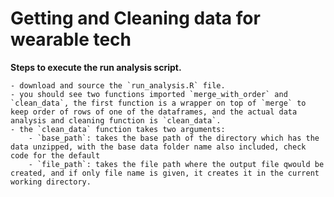 Getting and Cleaning data for wearable tech
===================

**Steps to execute the run analysis script.**

	- download and source the `run_analysis.R` file.
	- you should see two functions imported `merge_with_order` and `clean_data`, the first function is a wrapper on top of `merge` to keep order of rows of one of the dataframes, and the actual data analysis and cleaning function is `clean_data`.
	- the `clean_data` function takes two arguments: 
		- `base_path`: takes the base path of the directory which has the data unzipped, with the base data folder name also included, check code for the default 
		- `file_path`: takes the file path where the output file qwould be created, and if only file name is given, it creates it in the current working directory.

